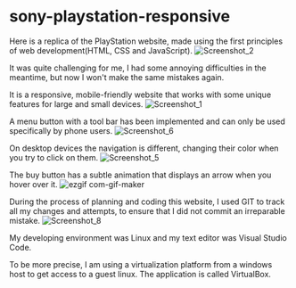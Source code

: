 # sony-playstation-responsive
Here is a replica of the PlayStation website, made using the first principles of web development(HTML, CSS and JavaScript).
![Screenshot_2](https://user-images.githubusercontent.com/97318219/149517826-8bee79a3-6d76-46b0-ac80-e44d3615d84c.png)

It was quite challenging for me, I had some annoying difficulties in the meantime, but now I won't make the same mistakes again.

It is a responsive, mobile-friendly website that works with some unique features for large and small devices.
![Screenshot_1](https://user-images.githubusercontent.com/97318219/149517861-e5fc62fb-d085-4b01-9279-06cc93dfe14e.png)

A menu button with a tool bar has been implemented and can only be used specifically by phone users.
![Screenshot_6](https://user-images.githubusercontent.com/97318219/149517954-b9765e0b-ad48-4a8a-b493-497cd2eb0944.png)

On desktop devices the navigation is different, changing their color when you try to click on them.
![Screenshot_5](https://user-images.githubusercontent.com/97318219/149517969-56e261de-3fd2-43e7-adb7-8151f5a4695e.png)

The buy button has a subtle animation that displays an arrow when you hover over it.
![ezgif com-gif-maker](https://user-images.githubusercontent.com/97318219/149520744-2226077e-4a44-46a2-8e7b-bdc6d9e7763d.gif)

During the process of planning and coding this website, I used GIT to track all my changes and attempts, to ensure that I did not commit an irreparable mistake.
![Screenshot_8](https://user-images.githubusercontent.com/97318219/149520906-05fba53c-3d78-491f-8d4f-663e88bf0468.png)

My developing environment was Linux and my text editor was Visual Studio Code. 

To be more precise, I am using a virtualization platform from a windows host to get access to a guest linux. The application is called VirtualBox.
